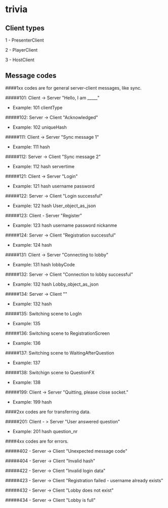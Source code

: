 # trivia



## Client types
1 - PresenterClient

2 - PlayerClient

3 - HostClient


## Message codes
####1xx codes are for general server-client messages, like sync.

#####101: Client -> Server "Hello, I am _____"
- Example: 101 clientType

#####102: Server -> Client "Acknowledged"
- Example: 102 uniqueHash

#####111: Client -> Server "Sync message 1"
- Example: 111 hash

#####112: Server -> Client "Sync message 2"
- Example: 112 hash servertime

#####121: Client -> Server "Login"
- Example: 121 hash username password

#####122: Server -> Client "Login successful"
- Example: 122 hash User_object_as_json

#####123: Client - Server "Register"
- Example: 123 hash username password nickanme

#####124: Server -> Client "Registration successful"
- Example: 124 hash

#####131: Client -> Server "Connecting to lobby"
- Example: 131 hash lobbyCode

#####132: Server -> Client "Connection to lobby successful"
- Example: 132 hash Lobby_object_as_json

#####134: Server -> Client ""
- Example: 132 hash 

#####135: Switching scene to LogIn
- Example: 135 

#####136: Switching scene to RegistrationScreen
- Example: 136

#####137: Switching scene to WaitingAfterQuestion
- Example: 137 

#####138: Switchign scene to QuestionFX
- Example: 138

#####199: Client -> Server "Quitting, please close socket."
- Example: 199 hash 

####2xx codes are for transferring data.

#####201: Client - > Server "User answered question"
- Example: 201 hash question_nr




####4xx codes are for errors.

#####402 - Server -> Client "Unexpected message code"

#####404 - Server -> Client "Invalid hash"

#####422 - Server -> Client "Invalid login data"

#####423 - Server -> Client "Registration failed - username already exists"
 
#####432 - Server -> Client "Lobby does not exist"

#####434 - Server -> Client "Lobby is full"
